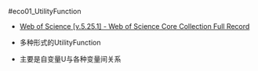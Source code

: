 #eco01_UtilityFunction

- [Web of Science [v.5.25.1] - Web of Science Core Collection Full Record](http://apps.webofknowledge.com/full_record.do?product=WOS&search_mode=GeneralSearch&qid=2&SID=S2FAZAWnIgaM3u2kkoQ&page=1&doc=4)

- 多种形式的UtilityFunction
- 主要是自变量U与各种变量间关系
